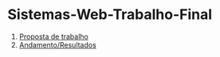 # Sistemas-Web-Trabalho-Final

1. [Proposta de trabalho](./Proposta.md)
2. [Andamento/Resultados](./Versão_final.md)
